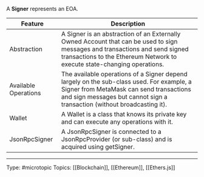 A **Signer** represents an EOA.

| Feature | Description                                                                                                                                                                                                     |
|-----------------------------|-----------------------------------------------------------------------------------------------------------------------------------------------------------------------------------------------------------------|
| Abstraction                 | A Signer is an abstraction of an Externally Owned Account that can be used to sign messages and transactions and send signed transactions to the Ethereum Network to execute state-changing operations.                 |
| Available Operations        | The available operations of a Signer depend largely on the sub-class used. For example, a Signer from MetaMask can send transactions and sign messages but cannot sign a transaction (without broadcasting it). |
| Wallet                      | A Wallet is a class that knows its private key and can execute any operations with it.                                                                                                                          |
| JsonRpcSigner               | A JsonRpcSigner is connected to a JsonRpcProvider (or sub-class) and is acquired using getSigner.                                                                                                               |




___
Type: #microtopic 
Topics: [[Blockchain]], [[Ethereum]], [[Ethers.js]]

